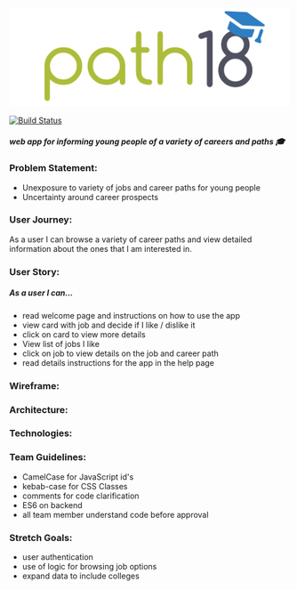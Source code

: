 ![Path18 logo](logo.png)

[![Build Status](https://travis-ci.org/facn2/Path18.svg?branch=master)](https://travis-ci.org/facn2/Path18)

##### web app for informing young people of a variety of careers and paths :mortar_board:

### Problem Statement:
* Unexposure to variety of jobs and career paths for young people
* Uncertainty around career prospects

### User Journey:
As a user I can browse a variety of career paths and view detailed information about the ones that I am interested in.

### User Story:
##### As a user I can...
* read welcome page and instructions on how to use the app
* view card with job and decide if I like / dislike it
* click on card to view more details
* View list of jobs I like
* click on job to view details on the job and career path
* read details instructions for the app in the help page

### Wireframe:

### Architecture:

### Technologies:

### Team Guidelines:

* CamelCase for JavaScript id's
* kebab-case for CSS Classes
* comments for code clarification
* ES6 on backend
* all team member understand code before approval

### Stretch Goals:
* user authentication
* use of logic for browsing job options
* expand data to include colleges
